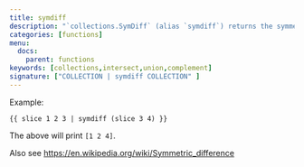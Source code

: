```yaml
---
title: symdiff
description: "`collections.SymDiff` (alias `symdiff`) returns the symmetric difference of two collections."
categories: [functions]
menu:
  docs:
    parent: functions
keywords: [collections,intersect,union,complement]
signature: ["COLLECTION | symdiff COLLECTION" ]
---
```


Example:

```go-html-template
{{ slice 1 2 3 | symdiff (slice 3 4) }}
```

The above will print `[1 2 4]`.

Also see https://en.wikipedia.org/wiki/Symmetric_difference
